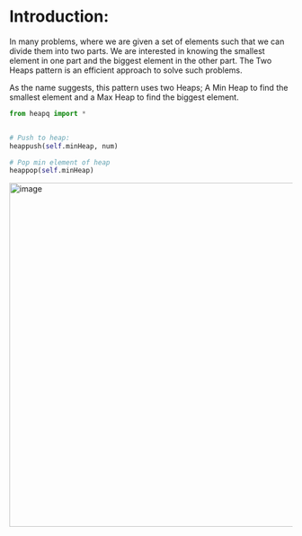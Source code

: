 # Introduction:

In many problems, where we are given a set of elements such that we can divide them into two parts. We are interested in knowing the smallest element in one part and the biggest element in the other part. The Two Heaps pattern is an efficient approach to solve such problems.

As the name suggests, this pattern uses two Heaps; A Min Heap to find the smallest element and a Max Heap to find the biggest element.

```python
from heapq import *


# Push to heap:
heappush(self.minHeap, num)

# Pop min element of heap
heappop(self.minHeap)
```


<img width="612" alt="image" src="https://user-images.githubusercontent.com/35987583/159852766-77674f1f-0139-4c6c-b6ca-121ebdd80fc5.png">
